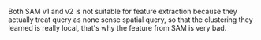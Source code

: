 Both SAM v1 and v2 is not suitable for feature extraction because they actually treat query as none sense spatial query, so that the clustering they learned is really local, that's why the feature from SAM is very bad.